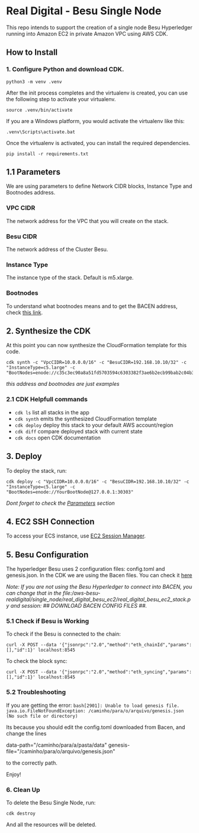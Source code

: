 
# Real Digital - Besu Single Node 

This repo intends to support the creation of a single node Besu Hyperledger running into Amazon EC2 in private Amazon VPC using AWS CDK.


## How to Install 

### 1. Configure Python and download CDK. 
```
python3 -m venv .venv
```

After the init process completes and the virtualenv is created, you can use the following
step to activate your virtualenv.

```
source .venv/bin/activate
```

If you are a Windows platform, you would activate the virtualenv like this:

```
.venv\Scripts\activate.bat
```

Once the virtualenv is activated, you can install the required dependencies.

```
pip install -r requirements.txt
```

## 1.1 Parameters
We are using parameters to define Network CIDR blocks, Instance Type and Bootnodes address. 

### VPC CIDR
The network address for the VPC that you will create on the stack.

### Besu CIDR
The network address of the Cluster Besu.

### Instance Type
The instance type of the stack. Default is m5.xlarge.

### Bootnodes 
To understand what bootnodes means and to get the BACEN address, check [this link](https://github.com/bacen/pilotord-kit-onboarding/blob/main/ingresso.md#discovery-bootnode).

## 2. Synthesize the CDK 

At this point you can now synthesize the CloudFormation template for this code.

```
cdk synth -c "VpcCIDR=10.0.0.0/16" -c "BesuCIDR=192.168.10.10/32" -c "InstanceType=c5.large" -c "BootNodes=enode://c35c3ec90a8a51fd5703594c6303382f3ae6b2ecb99bab2c04b3794f2bc3fc2631dabb0c08af795787a6c004d8f532230ae6e9925cbbefb0b28b79295d615f@127.0.0.1:30303"
```

*this address and bootnodes are just examples*

### 2.1  CDK Helpfull commands

 * `cdk ls`          list all stacks in the app
 * `cdk synth`       emits the synthesized CloudFormation template
 * `cdk deploy`      deploy this stack to your default AWS account/region
 * `cdk diff`        compare deployed stack with current state
 * `cdk docs`        open CDK documentation


## 3. Deploy 

To deploy the stack, run: 

`cdk deploy -c "VpcCIDR=10.0.0.0/16" -c "BesuCIDR=192.168.10.10/32" -c "InstanceType=c5.large" -c "BootNodes=enode://YourBootNode@127.0.0.1:30303"` 

*Dont forget to check the [Parameters](#parameters) section*

## 4. EC2 SSH Connection

To access your ECS instance, use [EC2 Session Manager](https://repost.aws/knowledge-center/ec2-systems-manager-vpc-endpoints).


## 5. Besu Configuration

The hyperledger Besu uses 2 configuration files: config.toml and genesis.json. In the CDK we are using the Bacen files. You can check it [here](https://github.com/bacen/pilotord-kit-onboarding/blob/main/ingresso.md#configura%C3%A7%C3%A3o-do-n%C3%B3-do-participante)

*Note: If you are not using the Besu Hyperledger to connect into BACEN, you can change that in the file:/aws-besu-realdigital/single_node/real_digital_besu_ec2/real_digital_besu_ec2_stack.py and session: ## DOWNLOAD BACEN CONFIG FILES ##.*


### 5.1 Check if Besu is Working

To check if the Besu is connected to the chain: 

`curl -X POST --data '{"jsonrpc":"2.0","method":"eth_chainId","params":[],"id":1}' localhost:8545`

To check the block sync: 

`curl -X POST --data '{"jsonrpc":"2.0","method":"eth_syncing","params":[],"id":1}' localhost:8545`

### 5.2 Troubleshooting

If you are getting the error: 
`bash[2901]: Unable to load genesis file. java.io.FileNotFoundException: /caminho/para/o/arquivo/genesis.json (No such file or directory)` 

Its because you should edit the config.toml downloaded from Bacen, and change the lines

data-path="/caminho/para/a/pasta/data"
genesis-file="/caminho/para/o/arquivo/genesis.json"

to the correctly path. 

Enjoy!

### 6. Clean Up

To delete the Besu Single Node, run: 

`cdk destroy`

And all the resources will be deleted. 


